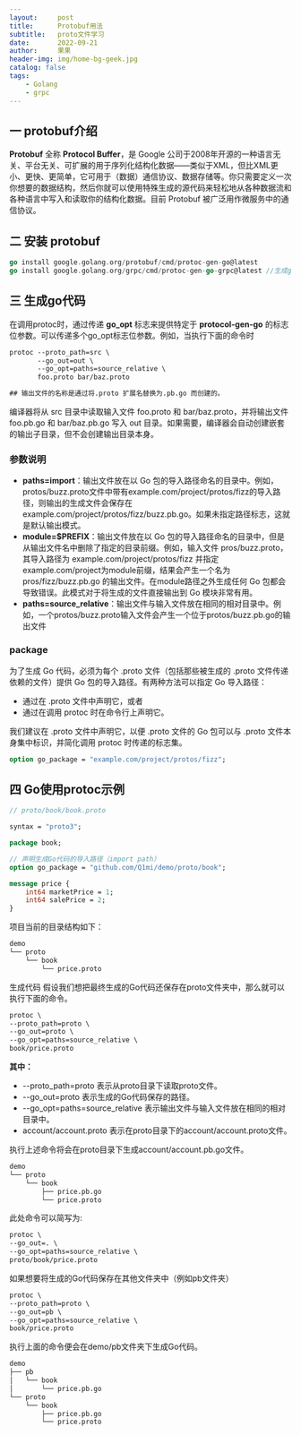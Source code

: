 ```yaml
---
layout:     post
title:      Protobuf用法
subtitle:   proto文件学习
date:       2022-09-21
author:     果果
header-img: img/home-bg-geek.jpg
catalog: false
tags:
    - Golang
    - grpc
---
```


## 一 protobuf介绍

**Protobuf** 全称 **Protocol Buffer**，是 Google 公司于2008年开源的一种语言无关、平台无关、可扩展的用于序列化结构化数据——类似于XML，但比XML更小、更快、更简单，它可用于（数据）通信协议、数据存储等。你只需要定义一次你想要的数据结构，然后你就可以使用特殊生成的源代码来轻松地从各种数据流和各种语言中写入和读取你的结构化数据。目前 Protobuf 被广泛用作微服务中的通信协议。

## 二 安装 protobuf

```go
go install google.golang.org/protobuf/cmd/protoc-gen-go@latest
go install google.golang.org/grpc/cmd/protoc-gen-go-grpc@latest //生成grpc代码
```

## 三 生成go代码

在调用protoc时，通过传递 **go_opt** 标志来提供特定于 **protocol-gen-go** 的标志位参数。可以传递多个go_opt标志位参数。例如，当执行下面的命令时

```protobuf
protoc --proto_path=src \
	   --go_out=out \
 	   --go_opt=paths=source_relative \
	   foo.proto bar/baz.proto

## 输出文件的名称是通过将.proto 扩展名替换为.pb.go 而创建的。
```

编译器将从 src 目录中读取输入文件 foo.proto 和 bar/baz.proto，并将输出文件 foo.pb.go 和 bar/baz.pb.go 写入 out 目录。如果需要，编译器会自动创建嵌套的输出子目录，但不会创建输出目录本身。

### 参数说明
- **paths=import**：输出文件放在以 Go 包的导入路径命名的目录中。例如，protos/buzz.proto文件中带有example.com/project/protos/fizz的导入路径，则输出的生成文件会保存在example.com/project/protos/fizz/buzz.pb.go。如果未指定路径标志，这就是默认输出模式。
- **module=$PREFIX**：输出文件放在以 Go 包的导入路径命名的目录中，但是从输出文件名中删除了指定的目录前缀。例如，输入文件 pros/buzz.proto，其导入路径为 example.com/project/protos/fizz 并指定example.com/project为module前缀，结果会产生一个名为 pros/fizz/buzz.pb.go 的输出文件。在module路径之外生成任何 Go 包都会导致错误。此模式对于将生成的文件直接输出到 Go 模块非常有用。
- **paths=source_relative**：输出文件与输入文件放在相同的相对目录中。例如，一个protos/buzz.proto输入文件会产生一个位于protos/buzz.pb.go的输出文件

### package

为了生成 Go 代码，必须为每个 .proto 文件（包括那些被生成的 .proto 文件传递依赖的文件）提供 Go 包的导入路径。有两种方法可以指定 Go 导入路径：

- 通过在 .proto 文件中声明它，或者
- 通过在调用 protoc 时在命令行上声明它。

我们建议在 .proto 文件中声明它，以便 .proto 文件的 Go 包可以与 .proto 文件本身集中标识，并简化调用 protoc 时传递的标志集。

```protobuf
option go_package = "example.com/project/protos/fizz";
```

## 四 Go使用protoc示例

```protobuf
// proto/book/book.proto

syntax = "proto3";

package book;

// 声明生成Go代码的导入路径（import path）
option go_package = "github.com/Q1mi/demo/proto/book";

message price {
    int64 marketPrice = 1;
    int64 salePrice = 2;
}
```

项目当前的目录结构如下：
```protobuf
demo
└── proto
    └── book
        └── price.proto
```

生成代码
假设我们想把最终生成的Go代码还保存在proto文件夹中，那么就可以执行下面的命令。

```protobuf
protoc \
--proto_path=proto \
--go_out=proto \
--go_opt=paths=source_relative \
book/price.proto
```

**其中：**

- --proto_path=proto 表示从proto目录下读取proto文件。
- --go_out=proto 表示生成的Go代码保存的路径。
- --go_opt=paths=source_relative 表示输出文件与输入文件放在相同的相对目录中。
- account/account.proto 表示在proto目录下的account/account.proto文件。

执行上述命令将会在proto目录下生成account/account.pb.go文件。

```protobuf
demo
└── proto
    └── book
        ├── price.pb.go
        └── price.proto
```

此处命令可以简写为:
```protobuf
protoc \
--go_out=. \
--go_opt=paths=source_relative \
proto/book/price.proto
```

如果想要将生成的Go代码保存在其他文件夹中（例如pb文件夹）
```protobuf
protoc \
--proto_path=proto \
--go_out=pb \
--go_opt=paths=source_relative \
book/price.proto
```

执行上面的命令便会在demo/pb文件夹下生成Go代码。
```protobuf
demo
├── pb
│   └── book
│       └── price.pb.go
└── proto
    └── book
        ├── price.pb.go
        └── price.proto
```
